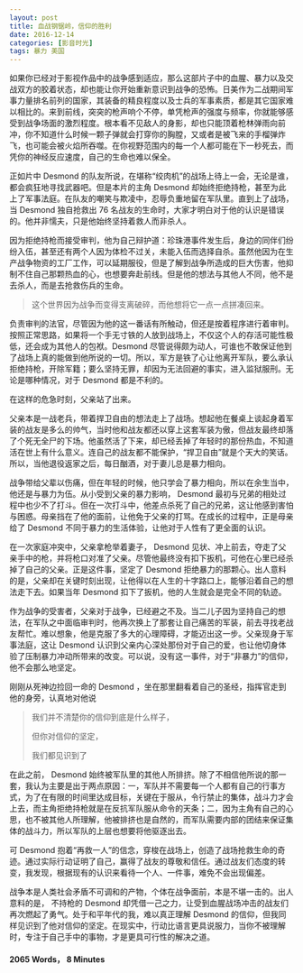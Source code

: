 ```yaml
---
layout: post
title: 血战钢锯岭，信仰的胜利
date: 2016-12-14
categories: [影音时光]
tags: 暴力 美国
---
```


如果你已经对于影视作品中的战争感到适应，那么这部片子中的血腥、暴力以及交战双方的胶着状态，却也能让你开始重新意识到战争的恐怖。日美作为二战期间军事力量排名前列的国家，其装备的精良程度以及士兵的军事素质，都是其它国家难以相比的。来到前线，突突的枪声响个不停，单凭枪声的强度与频率，你就能够感受到战争场面的激烈程度。根本看不见敌人的身影，却也只能顶着枪林弹雨向前冲，你不知道什么时候一颗子弹就会打穿你的胸膛，又或者是被飞来的手榴弹炸飞，也可能会被火焰所吞噬。在你视野范围内的每一个人都可能在下一秒死去，而凭你的神经反应速度，自己的生命也难以保全。

正如片中 Desmond 的队友所说，在堪称“绞肉机”的战场上待上一会，无论是谁，都会疯狂地寻找武器吧。但是本片的主角  Desmond 却始终拒绝持枪，甚至为此上了军事法庭。在队友的嘲笑与欺凌中，忍辱负重地留在军队里。直到上了战场，当 Desmond 独自抢救出 76 名战友的生命时，大家才明白对于他的认识是错误的。他并非懦夫，只是他始终坚持着救人而非杀人。

因为拒绝持枪而接受审判，他为自己辩护道：珍珠港事件发生后，身边的同伴们纷纷入伍，甚至还有两个人因为体检不过关，未能入伍而选择自杀。虽然他因为在生产战争物资的工厂工作，可以延期服役，但是了解到战争所造成的巨大伤害，他抑制不住自己那颗热血的心，也想要奔赴前线。但是他的想法与其他人不同，他不是去杀人，而是去抢救伤兵的生命。

>  这个世界因为战争而变得支离破碎，而他想将它一点一点拼凑回来。

负责审判的法官，尽管因为他的这一番话有所触动，但还是按着程序进行着审判。按照正常思路，如果将一个手无寸铁的人放到战场上，不仅这个人的存活可能性极低，还会成为其他人的包袱。Desmond 尽管说得颇为动人，可谁也不敢保证他到了战场上真的能做到他所说的一切。所以，军方是铁了心让他离开军队，要么承认拒绝持枪，开除军籍；要么坚持无罪，却因为无法回避的事实，进入监狱服刑。无论是哪种情况，对于 Desmond  都是不利的。

在这样的危急时刻，父亲站了出来。

父亲本是一战老兵，带着捍卫自由的想法走上了战场。想起他在餐桌上谈起身着军装的战友是多么的帅气，当时他和战友都还以穿上这套军装为傲，但战友最终却落了个死无全尸的下场。他虽然活了下来，却已经丢掉了年轻时的那份热血，不知道活在世上有什么意义。连自己的战友都不能保护，“捍卫自由”就是个天大的笑话。所以，当他退役返家之后，每日酗酒，对于妻儿总是暴力相向。

战争带给父辈以伤痛，但在年轻的时候，他只学会了暴力相向，所以在余生当中，他还是与暴力为伍。从小受到父亲的暴力影响， Desmond  最初与兄弟的相处过程中也少不了打斗。但在一次打斗中，他差点杀死了自己的兄弟，这让他感到害怕与困惑。母亲挡在了他的面前，让他免于父亲的打骂。在成长的过程中，正是母亲给了  Desmond 不同于暴力的生活体验，让他对于人性有了更全面的认识。

在一次家庭冲突中，父亲拿枪举着妻子， Desmond  见状、冲上前去，夺走了父亲手中的枪，并将枪口对准了父亲。尽管他最终没有扣下扳机，可他在心里已经杀掉了自己的父亲。正是这件事，坚定了 Desmond  拒绝暴力的那颗心。出人意料的是，父亲却在关键时刻出现，让他得以在人生的十字路口上，能够沿着自己的想法走下去。如果当年  Desmond 扣下了扳机，他的人生就会是完全不同的轨迹。

作为战争的受害者，父亲对于战争，已经避之不及。当二儿子因为坚持自己的想法，在军队之中面临审判时，他再次换上了那套让自己痛苦的军装，前去寻找老战友帮忙。难以想象，他是克服了多大的心理障碍，才能迈出这一步。父亲现身于军事法庭，这让 Desmond 认识到父亲内心深处那份对于自己的爱，也让他切身体验了压制暴力冲动所带来的改变。可以说，没有这一事件，对于“非暴力”的信仰，他不会那么地坚定。

刚刚从死神边捡回一命的  Desmond ，坐在那里翻看着自己的圣经，指挥官走到他的身旁，认真地对他说

> 我们并不清楚你的信仰到底是什么样子，
>
> 但你对信仰的坚定，
>
> 我们都见识到了

在此之前， Desmond 始终被军队里的其他人所排挤。除了不相信他所说的那一套，我认为主要是出于两点原因：一，军队并不需要每一个人都有自己的行事方式，为了在有限的时间里达成目标，关键在于服从，令行禁止的集体，战斗力才会上去，而主角拒绝持枪就是在反抗军队服从命令的天条；二，因为主角有自己的心思，也不被其他人所理解，他被排挤也是自然的，而军队需要内部的团结来保证集体的战斗力，所以军队的上层也想要将他驱逐出去。

可 Desmond 抱着“再救一人”的信念，穿梭在战场上，创造了战场抢救生命的奇迹。通过实际行动证明了自己，赢得了战友的尊敬和信任。通过战友们态度的转变，我发现，根据现有的认识来看待一个人、一件事，难免不会出现偏差。

战争本是人类社会矛盾不可调和的产物，个体在战争面前，本是不堪一击的。出人意料的是， 不持枪的 Desmond 却凭借一己之力，让受到血腥战场冲击的战友们再次燃起了勇气。处于和平年代的我，难以真正理解 Desmond 的信仰，但我同样见识到了他对信仰的坚定。在现实中，行动比语言更具说服力，当你不被理解时，专注于自己手中的事物，才是更具可行性的解决之道。

#### 2065 Words， 8 Minutes